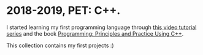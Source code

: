 # 2018-2019, PET: C++.
I started learning my first programming language through [this video tutorial series](https://www.youtube.com/playlist?list=PLQOaTSbfxUtCrKs0nicOg2npJQYSPGO9r) and the book [Programming: Principles and Practice Using C++](https://books.google.cz/books/about/%D0%9F%D1%80%D0%BE%D0%B3%D1%80%D0%B0%D0%BC%D0%BC%D0%B8%D1%80%D0%BE%D0%B2%D0%B0%D0%BD%D0%B8%D0%B5_%D0%BD%D0%B0_C+.html?id=QKvIDQAAQBAJ&amp;redir_esc=y).

This collection contains my first projects :)
